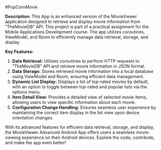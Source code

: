 #PopCornMovie

**Description:**
This App is an enhanced version of the MovieViewer application designed to retrieve and display movie information from "TheMovieDB" API. This project is part of a practical assignment for the Mobile Applications Development course. The app utilizes coroutines, ViewModel, and Room to efficiently manage data retrieval, storage, and display.

**Key Features:**
1. **Data Retrieval:** Utilizes coroutines to perform HTTP requests to "TheMovieDB" API and retrieve movie information in JSON format.
2. **Data Storage:** Stores retrieved movie information into a local database using ViewModel and Room, ensuring efficient data management.
3. **Dynamic List Display:** Displays a list of top-rated movies by default, with an option to toggle between top-rated and popular lists via the options menu.
4. **Item Detail View:** Provides a detailed view of selected movie items, allowing users to view specific information about each movie.
5. **Configuration Change Handling:** Ensures seamless user experience by maintaining the correct item display in the list view upon device orientation changes.

With its advanced features for efficient data retrieval, storage, and display, the MovieViewer Advanced Android App offers users a seamless movie-viewing experience on their Android devices. Explore the code, contribute, and make the app even better!
